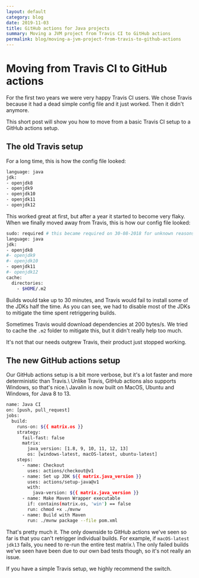 ```yaml
---
layout: default
category: blog
date: 2019-11-03
title: GitHub actions for Java projects
summary: Moving a JVM project from Travis CI to GitHub actions
permalink: blog/moving-a-jvm-project-from-travis-to-github-actions
---
```


# Moving from Travis CI to GitHub actions

For the first two years we were very happy Travis CI users. We chose Travis because it had a
dead simple config file and it just worked. Then it didn't anymore.

This short post will show you how to move from a basic Travis CI setup to a GitHub actions setup.

## The old Travis setup

For a long time, this is how the config file looked:

```bash
language: java
jdk:
- openjdk8
- openjdk9
- openjdk10
- openjdk11
- openjdk12
```

This worked great at first, but after a year it started to become very flaky.
When we finally moved away from Travis, this is how our config file looked:

```bash
sudo: required # this became required on 30-08-2018 for unknown reasons
language: java
jdk:
- openjdk8
#- openjdk9
#- openjdk10
- openjdk11
#- openjdk12
cache:
  directories:
    - $HOME/.m2
```

Builds would take up to 30 minutes, and Travis would fail to install some of the JDKs half the time.
As you can see, we had to disable most of the JDKs to mitigate the time spent retriggering builds.

Sometimes Travis would download dependencies at 200 bytes/s. We tried to cache the `.m2` folder
to mitigate this, but it didn't really help too much.

It's not that our needs outgrew Travis, their product just stopped working.

## The new GitHub actions setup

Our GitHub actions setup is a bit more verbose, but it's a lot faster and more deterministic than Travis.\\
Unlike Travis, GitHub actions also supports Windows, so that's nice.\\
Javalin is now built on MacOS, Ubuntu and Windows, for Java 8 to 13.

```bash
name: Java CI
on: [push, pull_request]
jobs:
  build:
    runs-on: ${{ matrix.os }}
    strategy:
      fail-fast: false
      matrix:
        java_version: [1.8, 9, 10, 11, 12, 13]
        os: [windows-latest, macOS-latest, ubuntu-latest]
    steps:
      - name: Checkout
        uses: actions/checkout@v1
      - name: Set up JDK ${{ matrix.java_version }}
        uses: actions/setup-java@v1
        with:
          java-version: ${{ matrix.java_version }}
      - name: Make Maven Wrapper executable
        if: contains(matrix.os, 'win') == false
        run: chmod +x ./mvnw
      - name: Build with Maven
        run: ./mvnw package --file pom.xml
```

That's pretty much it. The only downside to GitHub actions we've seen so far is that you can't retrigger individual builds.
For example, if `macOS-latest jdk13` fails, you need to re-run the entire test matrix.\\
The only failed builds we've seen have been due to our own bad tests though, so it's not really an issue.

If you have a simple Travis setup, we highly recommend the switch.
